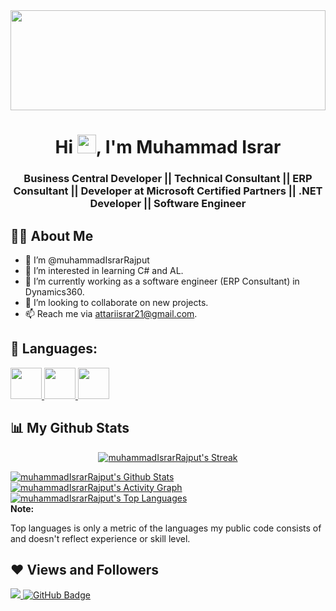 <a href="#">
<img width="100%" src="https://i.imgur.com/iXuL1HG.png" height="160px"/>
</a>

<h1 align="center">Hi
    <img src="https://raw.githubusercontent.com/MartinHeinz/MartinHeinz/master/wave.gif" width="30px">, I'm Muhammad Israr</h1>
<h3 align="center">Business Central Developer || Technical Consultant || ERP Consultant || Developer at Microsoft Certified Partners || .NET Developer || Software Engineer</h3>



## 🙋‍♂️ About Me
- 👋 I’m @muhammadIsrarRajput
- 👀 I’m interested in learning C# and AL.
- 🌱 I’m currently working as a software engineer (ERP Consultant) in Dynamics360.
- 💞️ I’m looking to collaborate on new projects.
- 📫 Reach me via attariisrar21@gmail.com.



## 🚀 Languages:
<p align="left">
    <a href="https://www.java.com" target="_blank">
        <img src="https://ms-dynamics-smb.gallerycdn.vsassets.io/extensions/ms-dynamics-smb/allanghighlights/12.1.886884/1697789845496/Microsoft.VisualStudio.Services.Icons.Default" width="50" height="50"/>
    </a>
    <a href="https://www.java.com" target="_blank">
        <img src="https://upload.wikimedia.org/wikipedia/commons/thumb/b/bd/Logo_C_sharp.svg/256px-Logo_C_sharp.svg.png?20221121173824" width="50" height="50"/>
    </a>
    <a href="https://www.java.com" target="_blank">
        <img src="https://upload.wikimedia.org/wikipedia/commons/thumb/1/18/ISO_C%2B%2B_Logo.svg/306px-ISO_C%2B%2B_Logo.svg.png" width="50" height="50"/>
    </a>
</p>



## 📊 My Github Stats
<p align="center">
    <a href="https://github.com/muhammadIsrarRajput/github-readme-streak-stats">
        <img title="🔥 Get streak stats for your profile at git.io/streak-stats" alt="muhammadIsrarRajput's Streak" src="https://github-readme-streak-stats.herokuapp.com/?user=muhammadIsrarRajput&theme=black-ice&hide_border=true&stroke=0000&background=060A0CD0"/>
    </a>
</p>
<a href="https://github.com/muhammadIsrarRajput/github-readme-stats">
    <img alt="muhammadIsrarRajput's Github Stats" src="https://github-readme-stats.vercel.app/api?username=muhammadIsrarRajput&show_icons=true&count_private=true&theme=react&hide_border=true&bg_color=0D1117" />
</a>
<a href="https://github.com/muhammadIsrarRajput/github-readme-activity-graph">
    <img alt="muhammadIsrarRajput's Activity Graph" src="https://activity-graph.herokuapp.com/graph?username=muhammadIsrarRajput&bg_color=0D1117&color=5BCDEC&line=5BCDEC&point=FFFFFF&hide_border=true" />
</a>
<br/>
<a href="https://github.com/muhammadIsrarRajput/github-readme-stats">
      <img alt="muhammadIsrarRajput's Top Languages" src="https://github-readme-stats.vercel.app/api/top-langs/?username=muhammadIsrarRajput&langs_count=8&count_private=true&layout=compact&theme=react&hide_border=true&bg_color=0D1117" />
  </a>
  <br/>
  <b>Note:</b> <p>Top languages is only a metric of the languages my public code consists of and doesn't reflect experience or skill level.</p>




## ❤ Views and Followers
<a href="https://github.com/Meghna-DAS/github-profile-views-counter">
    <img src="https://komarev.com/ghpvc/?username=muhammadIsrarRajput">
</a>
<a href="https://github.com/muhammadIsrarRajput?tab=followers">
    <img src="https://img.shields.io/github/followers/muhammadIsrarRajput?label=Followers&style=social" alt="GitHub Badge">
</a>


<!---
muhammadIsrarRajput/muhammadIsrarRajput is a ✨ special ✨ repository because its `README.md` (this file) appears on your GitHub profile.
You can click the Preview link to take a look at your changes.
--->
